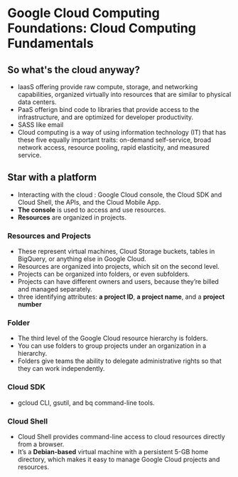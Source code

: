 # Google Cloud Computing Foundations: Cloud Computing Fundamentals

## So what's the cloud anyway?

- IaasS offering provide raw compute, storage, and networking capabilities, organized virtually into resources that are similar to physical data centers.
- PaaS offerign bind code to libraries that provide access to the infrastructure, and are optimized for developer productivity.
- SASS like email
- Cloud computing is a way of using information technology (IT) that has these five equally important traits: on-demand self-service, broad network access, resource pooling, rapid elasticity, and measured service.

## Star with a platform

- Interacting with the cloud : Google Cloud console, the Cloud SDK and Cloud Shell, the APIs, and the Cloud Mobile App.
- **The console** is used to access and use resources.
- **Resources** are organized in projects.

### Resources and Projects

- These represent virtual machines, Cloud Storage buckets, tables in BigQuery, or anything else in Google Cloud.
- Resources are organized into projects, which sit on the second level.
- Projects can be organized into folders, or even subfolders.
- Projects can have different owners and users, because they’re billed and managed separately.
- three identifying attributes: **a project ID**, **a project name**, and a **project number**

### Folder

- The third level of the Google Cloud resource hierarchy is folders.
- You can use folders to group projects under an organization in a hierarchy.
- Folders give teams the ability to delegate administrative rights so that they can work independently.

### Cloud SDK

- gcloud CLI, gsutil, and bq command-line tools.

### Cloud Shell

- Cloud Shell provides command-line access to cloud resources directly from a browser.
- It’s a **Debian-based** virtual machine with a persistent 5-GB home directory, which makes it easy to manage Google Cloud projects and resources.